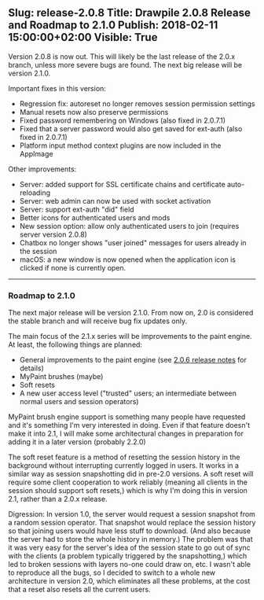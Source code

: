 Slug: release-2.0.8
Title: Drawpile 2.0.8 Release and Roadmap to 2.1.0
Publish: 2018-02-11 15:00:00+02:00
Visible: True
---
Version 2.0.8 is now out. This will likely be the last release of the 2.0.x branch, unless more severe bugs are found. The next big release will be version 2.1.0.

Important fixes in this version:

 * Regression fix: autoreset no longer removes session permission settings
 * Manual resets now also preserve permissions
 * Fixed password remembering on Windows (also fixed in 2.0.7.1)
 * Fixed that a server password would also get saved for ext-auth (also fixed in 2.0.7.1)
 * Platform input method context plugins are now included in the AppImage

Other improvements:

 * Server: added support for SSL certificate chains and certificate auto-reloading
 * Server: web admin can now be used with socket activation
 * Server: support ext-auth "did" field
 * Better icons for authenticated users and mods
 * New session option: allow only authenticated users to join (requires server version 2.0.8)
 * Chatbox no longer shows "user joined" messages for users already in the session
 * macOS: a new window is now opened when the application icon is clicked if none is currently open.

---

### Roadmap to 2.1.0

The next major release will be version 2.1.0. From now on, 2.0 is considered the stable branch and will receive bug fix updates only.

The main focus of the 2.1.x series will be improvements to the paint engine. At least, the following things are planned:

 * General improvements to the paint engine (see [2.0.6 release notes](/news/release-2.0.6) for details)
 * MyPaint brushes (maybe)
 * Soft resets
 * A new user access level ("trusted" users; an intermediate between normal users and session operators)

MyPaint brush engine support is something many people have requested and it's something I'm very interested in doing. Even if that feature doesn't make it into 2.1, I will make some architectural changes in preparation for adding it in a later version (probably 2.2.0)

The soft reset feature is a method of resetting the session history in the background without interrupting currently logged in users. It works in a similar way as session snapshotting did in pre-2.0 versions. A soft reset will require some client cooperation to work reliably (meaning all clients in the session should support soft resets,) which is why I'm doing this in version 2.1, rather than a 2.0.x release.

Digression: In version 1.0, the server would request a session snapshot from a random session operator. That snapshot would replace the session history so that joining users would have less stuff to download. (And also because the server had to store the whole history in memory.) The problem was that it was very easy for the server's idea of the session state to go out of sync with the clients (a problem typically triggered by the snapshotting,) which led to broken sessions with layers no-one could draw on, etc. I wasn't able to reproduce all the bugs, so I decided to switch to a whole new architecture in  version 2.0, which eliminates all these problems, at the cost that a reset also resets all the current users.

